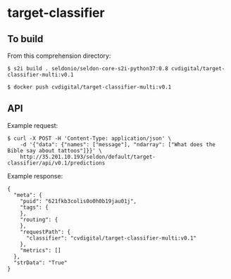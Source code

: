 # target-classifier

## To build

From this comprehension directory:

```
$ s2i build . seldonio/seldon-core-s2i-python37:0.8 cvdigital/target-classifier-multi:v0.1

$ docker push cvdigital/target-classifier-multi:v0.1
```

## API

Example request:

```
$ curl -X POST -H 'Content-Type: application/json' \
    -d '{"data": {"names": ["message"], "ndarray": ["What does the Bible say about tattoos"]}}' \
    http://35.201.10.193/seldon/default/target-classifier/api/v0.1/predictions
```

Example response:

```
{
  "meta": {
    "puid": "621fkb3colis0o0h0b19jau01j",
    "tags": {
    },
    "routing": {
    },
    "requestPath": {
      "classifier": "cvdigital/target-classifier-multi:v0.1"
    },
    "metrics": []
  },
  "strData": "True"
}
```

